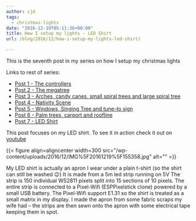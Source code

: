 ```yaml
---
author: cjd
tags:
  - christmas-lights
date: "2016-12-19T05:11:36+00:00"
title: How I setup my lights - LED Shirt
url: /blog/2016/12/how-i-setup-my-lights-led-shirt/

---
```

This is the seventh post in my series on how I setup my christmas lights

Links to rest of series:

- [Post 1 - The controllers](/blog/2016/12/how-i-setup-my-lights-the-controllers/)
- [Post 2 - The megatree](/blog/2016/12/how-i-setup-my-lights-the-megatree/)
- [Post 3 - Arches, candy canes, small spiral trees and large spiral tree](/blog/2016/12/how-i-setup-my-lights-arches-candy-canes-small-spiral-trees-and-large-spiral-tree/)
- [Post 4 - Nativity Scene](/blog/2016/12/how-i-setup-my-lights-nativity-scene/)
- [Post 5 - Windows, Singing Tree and tune-to sign](/blog/2016/12/how-i-setup-my-lights-windows-singing-tree-and-tune-to-sign/)
- [Post 6 - Palm trees, carport and roofline](/blog/2016/12/how-i-setup-my-lights-palm-trees-carport-and-roofline/)
- [Post 7 - LED Shirt](/blog/2016/12/how-i-setup-my-lights-led-shirt/)

This post focuses on my LED shirt.
To see it in action check it out on [youtube](https://www.youtube.com/watch?v=Sh73bQI4wgI)

{{< figure align=aligncenter width=300 src="/wp-content/uploads/2016/12/IMG%5F20161219%5F155358.jpg" alt="" >}}

My LED shirt is actually an apron I wear under a plain t-shirt (so the shirt can still be washed 😉) It is made from a 5m led strip running on 5V The strip is 150 individual WS2811 pixels split into 15 sections of 10 pixels. The entire strip is connected to a Pixel-Wifi (ESPPixelstick clone) powered by a small USB battery. The Pixel-Wifi support E1.31 so the shirt is treated as a small matrix in my display. I made the apron from some fabric scraps my wife had – the strips are then sewn onto the apron with some electrical tape keeping them in spot.
